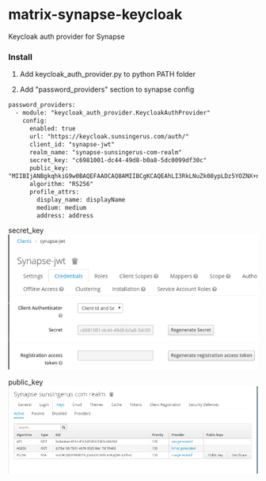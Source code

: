 # matrix-synapse-keycloak
Keycloak auth provider for Synapse

### Install

1. Add keycloak_auth_provider.py to python PATH folder

2. Add "password_providers" section to synapse config
```
password_providers:
  - module: "keycloak_auth_provider.KeycloakAuthProvider"
    config:
      enabled: true
      url: "https://keycloak.sunsingerus.com/auth/"
      client_id: "synapse-jwt"
      realm_name: "synapse-sunsingerus-com-realm"
      secret_key: "c6981001-dc44-49d8-b0a8-5dc0099df30c"
      public_key: "MIIBIjANBgkqhkiG9w0BAQEFAAOCAQ8AMIIBCgKCAQEAhLI3RkLNuZk08ypLDz5YOZNX+nBdOWxWpDsFG/7zN1vX0mPHeuiu2oe8RY2SO6GtUlpRxu++Y5/5EY2W+f3ETfvE3JFEFGgvjV8QlrWSPLfQMWa/45ZKUME20fCzJcMJmlymrm0yos+PNjlNi84IjwDcapGQs5/JRbhG5lW1uKcld2gu/9pR0y2lebkJfvZhPW9Jwit8tbjEzOH5VVl8j4GWA+yHTIyWYApjmubM2pY6a2NdrxlvL4kFKx5buhcedR057JJPuTTrIyQ8IVsvqJ+oBQ9p5pEbxf1j13gSV/PTLcYK8tkx8lrOqJ0EKIm3wNzwOZVIXtBfTLaKKbzmpQIDAQAB"
      algorithm: "RS256"
      profile_attrs:
        display_name: displayName
        medium: medium
        address: address
```

secret_key
![secret_key](docs/img/secret_key.png)

public_key
![public_key](docs/img/public_key.png)
